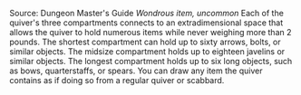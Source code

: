 Source: Dungeon Master's Guide
*Wondrous item, uncommon*
Each of the quiver's three compartments connects to an extradimensional space that allows the quiver to hold numerous items while never weighing more than 2 pounds. The shortest compartment can hold up to sixty arrows, bolts, or similar objects. The midsize compartment holds up to eighteen javelins or similar objects. The longest compartment holds up to six long objects, such as bows, quarterstaffs, or spears.
You can draw any item the quiver contains as if doing so from a regular quiver or scabbard.